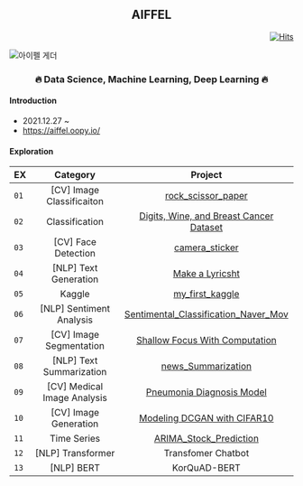 <h2 align="center">  AIFFEL </h3>
  
<div align="right">

[![Hits](https://hits.seeyoufarm.com/api/count/incr/badge.svg?url=https%3A%2F%2Fgithub.com%2Fkim-seo-hyun&count_bg=%23A6D2FE&title_bg=%23555555&icon=github.svg&icon_color=%23E7E7E7&title=hits&edge_flat=false)](https://hits.seeyoufarm.com)
</div>
  
![아이펠 게더](https://user-images.githubusercontent.com/87296126/152955696-55598cd2-c7ea-42dd-83d7-d1fca5275cdd.jpg)
  
  <h3 align="center"> 🔥 Data Science, Machine Learning, Deep Learning 🔥</h3>


<h4> Introduction </h4>

- 2021.12.27 ~ <br>
- https://aiffel.oopy.io/

<h4> Exploration </h4>

| EX | Category | Project |
|---|:---:|:---:|
| `01` | [CV] Image Classificaiton | [rock_scissor_paper](https://github.com/kim-seo-hyun/Aiffel/blob/main/EXPLORATION/%5B01%5Drock_scissor_paper.ipynb) |
| `02` | Classification | [Digits, Wine, and Breast Cancer Dataset](https://github.com/kim-seo-hyun/Aiffel/blob/main/EXPLORATION/%5B02%5DDigits%2C%20Wine%2C%20and%20Breast%20Cancer%20Dataset.ipynb) |
| `03` | [CV] Face Detection | [camera_sticker](https://github.com/kim-seo-hyun/Aiffel/blob/main/EXPLORATION/%5B03%5Dcamera_sticker.ipynb) |
| `04` | [NLP] Text Generation | [Make a Lyricsht](https://github.com/kim-seo-hyun/Aiffel/blob/main/EXPLORATION/%5B04%5DMake%20a%20Lyricsht.ipynb) |
| `05` | Kaggle | [my_first_kaggle](https://github.com/kim-seo-hyun/Aiffel/blob/main/EXPLORATION/%5B05%5Dmy_first_kaggle%20(1).ipynb) |
| `06` | [NLP] Sentiment Analysis | [Sentimental_Classification_Naver_Mov](https://github.com/kim-seo-hyun/Aiffel/blob/main/EXPLORATION/%5B06%5DSentimental_Classification_Naver_Movie_Review..ipynb) |
| `07` | [CV] Image Segmentation | [Shallow Focus With Computation](https://github.com/kim-seo-hyun/Aiffel/blob/main/EXPLORATION/%5B07%5DShallow%20Focus%20With%20Computation.ipynb) |
| `08` | [NLP] Text Summarization | [news_Summarization](https://github.com/kim-seo-hyun/Aiffel/blob/main/EXPLORATION/%5B08%5Dnews_Summarization.ipynb) |
| `09` | [CV] Medical Image Analysis | [Pneumonia Diagnosis Model](https://github.com/kim-seo-hyun/Aiffel/blob/main/EXPLORATION/%5B09%5DPneumonia%20Diagnosis%20Model.ipynb) |
| `10` | [CV] Image Generation  | [Modeling DCGAN with CIFAR10](https://github.com/kim-seo-hyun/Aiffel/blob/main/EXPLORATION/%5B10%5D%20Modeling%20DCGAN%20with%20CIFAR10.ipynb) |
| `11` | Time Series | [ARIMA_Stock_Prediction](https://github.com/kim-seo-hyun/Aiffel/blob/main/EXPLORATION/%5B11%5DARIMA_Stock_Prediction.ipynb) |
| `12` | [NLP] Transformer | Transfomer Chatbot |
| `13` | [NLP] BERT | KorQuAD-BERT |
